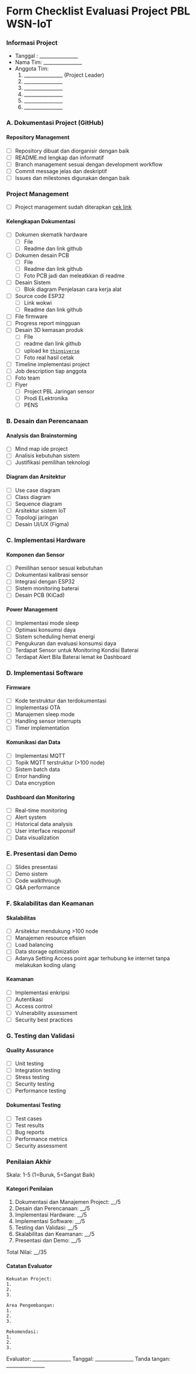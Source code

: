 # Form Checklist Evaluasi Project PBL WSN-IoT

### Informasi Project

* Tanggal : \_\_\_\_\_\_\_\_\_\_\_\_\_\_\_\_
* Nama Tim: \_\_\_\_\_\_\_\_\_\_\_\_\_\_\_\_
* Anggota Tim:
  1. \_\_\_\_\_\_\_\_\_\_\_\_\_\_\_\_ (Project Leader)
  2. \_\_\_\_\_\_\_\_\_\_\_\_\_\_\_\_
  3. \_\_\_\_\_\_\_\_\_\_\_\_\_\_\_\_
  4. \_\_\_\_\_\_\_\_\_\_\_\_\_\_\_\_
  5. \_\_\_\_\_\_\_\_\_\_\_\_\_\_\_\_
  6. \_\_\_\_\_\_\_\_\_\_\_\_\_\_\_\_

### A. Dokumentasi Project (GitHub)

#### Repository Management

* [ ] Repository dibuat dan diorganisir dengan baik
* [ ] README.md lengkap dan informatif
* [ ] Branch management sesuai dengan development workflow
* [ ] Commit message jelas dan deskriptif
* [ ] Issues dan milestones digunakan dengan baik

### Project Management

* [ ] Project management sudah diterapkan [cek link](https://youtu.be/BJu1Qcul7ig?feature=shared\&t=590)

#### Kelengkapan Dokumentasi

* [ ] Dokumen skematik hardware
  * [ ] File
  * [ ] Readme dan link github
* [ ] Dokumen desain PCB
  * [ ] File
  * [ ] Readme dan link github
  * [ ] Foto PCB jadi dan meleatkkan di readme
* [ ] Desain Sistem
  * [ ] Blok diagram Penjelasan cara kerja alat
* [ ] Source code ESP32
  * [ ] Link wokwi
  * [ ] Readme dan link github
* [ ] File firmware
* [ ] Progress report mingguan
* [ ] Desain 3D kemasan produk
  * [ ] FIle
  * [ ] readme dan link github
  * [ ] upload ke [`thingiverse`](https://www.thingiverse.com/)
  * [ ] Foto real hasil cetak
* [ ] Timeline implementasi project
* [ ] Job description tiap anggota
* [ ] Foto team
* [ ] Flyer
  * [ ] Project PBL Jaringan sensor
  * [ ] Prodi ELektronika
  * [ ] PENS

### B. Desain dan Perencanaan

#### Analysis dan Brainstorming

* [ ] Mind map ide project
* [ ] Analisis kebutuhan sistem
* [ ] Justifikasi pemilihan teknologi

#### Diagram dan Arsitektur

* [ ] Use case diagram
* [ ] Class diagram
* [ ] Sequence diagram
* [ ] Arsitektur sistem IoT
* [ ] Topologi jaringan
* [ ] Desain UI/UX (Figma)

### C. Implementasi Hardware

#### Komponen dan Sensor

* [ ] Pemilihan sensor sesuai kebutuhan
* [ ] Dokumentasi kalibrasi sensor
* [ ] Integrasi dengan ESP32
* [ ] Sistem monitoring baterai
* [ ] Desain PCB (KiCad)

#### Power Management

* [ ] Implementasi mode sleep
* [ ] Optimasi konsumsi daya
* [ ] Sistem scheduling hemat energi
* [ ] Pengukuran dan evaluasi konsumsi daya
* [ ] Terdapat Sensor untuk Monitoring Kondisi Baterai
* [ ] Terdapat Alert Bila Baterai lemat ke Dashboard

### D. Implementasi Software

#### Firmware

* [ ] Kode terstruktur dan terdokumentasi
* [ ] Implementasi OTA
* [ ] Manajemen sleep mode
* [ ] Handling sensor interrupts
* [ ] Timer implementation

#### Komunikasi dan Data

* [ ] Implementasi MQTT
* [ ] Topik MQTT terstruktur (>100 node)
* [ ] Sistem batch data
* [ ] Error handling
* [ ] Data encryption

#### Dashboard dan Monitoring

* [ ] Real-time monitoring
* [ ] Alert system
* [ ] Historical data analysis
* [ ] User interface responsif
* [ ] Data visualization

### E. Presentasi dan Demo

* [ ] Slides presentasi
* [ ] Demo sistem
* [ ] Code walkthrough
* [ ] Q\&A performance

### F. Skalabilitas dan Keamanan

#### Skalabilitas

* [ ] Arsitektur mendukung >100 node
* [ ] Manajemen resource efisien
* [ ] Load balancing
* [ ] Data storage optimization
* [ ] Adanya Setting Access point agar terhubung ke internet tanpa melakukan koding ulang

#### Keamanan

* [ ] Implementasi enkripsi
* [ ] Autentikasi
* [ ] Access control
* [ ] Vulnerability assessment
* [ ] Security best practices

### G. Testing dan Validasi

#### Quality Assurance

* [ ] Unit testing
* [ ] Integration testing
* [ ] Stress testing
* [ ] Security testing
* [ ] Performance testing

#### Dokumentasi Testing

* [ ] Test cases
* [ ] Test results
* [ ] Bug reports
* [ ] Performance metrics
* [ ] Security assessment

### Penilaian Akhir

Skala: 1-5 (1=Buruk, 5=Sangat Baik)

#### Kategori Penilaian

1. Dokumentasi dan Manajemen Project: \_\_/5
2. Desain dan Perencanaan: \_\_/5
3. Implementasi Hardware: \_\_/5
4. Implementasi Software: \_\_/5
5. Testing dan Validasi: \_\_/5
6. Skalabilitas dan Keamanan: \_\_/5
7. Presentasi dan Demo: \_\_/5

Total Nilai: \_\_/35

#### Catatan Evaluator

```
Kekuatan Project:
1. 
2. 
3. 

Area Pengembangan:
1. 
2. 
3. 

Rekomendasi:
1. 
2. 
3. 
```

Evaluator: \_\_\_\_\_\_\_\_\_\_\_\_\_\_\_\_ Tanggal: \_\_\_\_\_\_\_\_\_\_\_\_\_\_\_\_ Tanda tangan: \_\_\_\_\_\_\_\_\_\_\_\_\_\_\_\_
